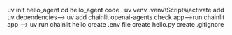 uv init hello_agent
cd hello_agent
code .
uv venv
.venv\Scripts\activate
add uv dependencies-->  uv add chainlit openai-agents
check app-->run chainlit app --> uv run chainlit hello
create .env file
create hello.py
create .gitignore
